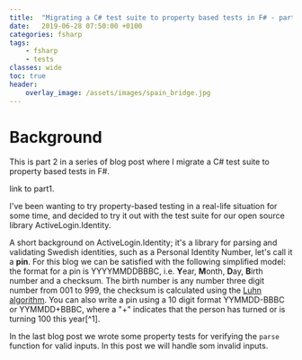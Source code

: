 ```yaml
---
title:  "Migrating a C# test suite to property based tests in F# - part 2"
date:   2019-06-28 07:50:00 +0100
categories: fsharp 
tags:
    - fsharp
    - tests
classes: wide
toc: true
header: 
    overlay_image: /assets/images/spain_bridge.jpg
---
```


# Background

This is part 2 in a series of blog post where I migrate a C# test suite to property based tests in F#.

link to part1.

I've been wanting to try property-based testing in a real-life situation for some time, and decided to try it out with the test suite for our open source library ActiveLogin.Identity.

A short background on ActiveLogin.Identity; it's a library for parsing and validating Swedish identities, such as a Personal Identity Number, let's call it a **pin**. For this blog we can be satisfied with the following simplified model: the format for a pin is YYYYMMDDBBBC, i.e. **Y**ear, **M**onth, **D**ay, **B**irth number and a checksum. The birth number is any number three digit number from 001 to 999, the checksum is calculated using the [Luhn algorithm](https://en.wikipedia.org/wiki/Luhn_algorithm). You can also write a pin using a 10 digit format YYMMDD-BBBC or YYMMDD+BBBC, where a "+" indicates that the person has turned or is turning 100 this year[^1].

In the last blog post we wrote some property tests for verifying the `parse` function for valid inputs. In this post we will handle som invalid inputs. 

<!-- ## Parsing invalid pin strings

### null or empty strings

The first invalid string we will test is `null` and for this test we don't need to use property based testing, there is only one input to test. So this is just a straight forward unit test:

```fsharp
test "null string returns argument null error" {
    null
    |> SwedishPersonalIdentityNumber.parse =! Error ArgumentNullError }
```

The next test is for empty strings. To write a generator for empty strings we are going to use a feature in FsCheck where a generator can take a size parameter. When running the tests the test framework will begin by generating small test cases, and gradually increases the size as testing progresses.

A generator for an empty string of random size could then look like this:

```fsharp
let emptyStringGen() =
    type EmptyString = EmptyString of string
    let emptyStringWithLength length = String.replicate length " "

    Gen.sized(fun s -> Gen.choose(0,s) |> Gen.map emptyStringWithLength)
    |> Gen.map EmptyString
    |> Arb.fromGen
```

Gen.choose generates a random integer in the range `[0,s]` we then `map` it to an emptyString with that length using our helper function `emptyStringWithLengh`.

And then we use the generator:
```fsharp
testProp "empty string returns parsing error" <| fun (Gen.EmptyString str) ->
    str
    |> SwedishPersonalIdentityNumber.parse =! Error (ParsingError Empty)
```

### An invalid number of digits
Another form of invalid pin strings are when there is an invalid number of digits. A pin can only have 10 or 12 digits. Let's write a generator for some random digits:

```fsharp
let digitsGen() =
    let createDigits = String.concat "" >> Digits
    Gen.choose(0,9)
    |> Gen.map string
    |> Gen.listOf
    |> Gen.map createDigits
    |> Arb.fromGen
```

First we create a helper function `createDigits` with type signature: `string list -> Digits`, i.e. given a list of strings it will return our `Digits` type.

Then we create our generator: First pick a random integer between 0 and 9 and turn it into a string. Then use `Gen.listOf` to get a list of those random strings. And finally we use our helper function `createDigits` to turn wrap the list of strings in the `Digits` type.

As you can see we have not constrained the generator to return a specific number of digits at this point. `Gen.listOf` will generate lists of random length, including empty lists. We will handle this in the test by adding a condition to the input using the `==>` operator from FsCheck. 

First we create a function to check if a string contains an invalid number of digits:

```fsharp
let private isInvalidNumberOfDigits (str: string) =
    if System.String.IsNullOrWhiteSpace str then false
    else
        str
        |> String.filter isDigit
        |> (fun s -> s.Length <> 10 && s.Length <> 12)
```

Check that the string is not null or empty, and then check that it is not of valid length (10 or 12 digits).

Then the property test with a condition on the input:

```fsharp
testProp "invalid number of digits returns parsing error" <| fun (Gen.Digits digits) ->
    isInvalidNumberOfDigits digits ==>
        lazy (digits
                |> SwedishPersonalIdentityNumber.parse =! Error (ParsingError Length))
```

By using the `==>` operator and wrapping the right-hand-side in a lazy expression then FsCheck will stop if the condition on the left-hand-side is false. And our test assertions will not be evaluated.
IF THE LEFT-HAND-SIDE IS TRUE THEN THE LAZY EXPRESSION WILL BE EVALUATED. -->